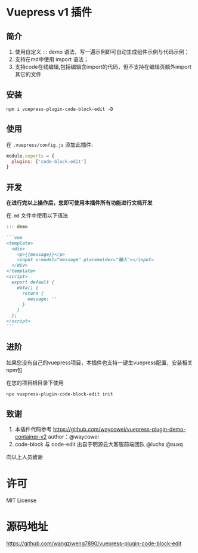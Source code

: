 # Vuepress v1 插件

## 简介

1. 使用自定义 ::: demo 语法，写一遍示例即可自动生成组件示例与代码示例；
2. 支持在md中使用 import 语法；
3. 支持code在线编辑,包括编辑含import的代码，但不支持在编辑页额外import其它的文件

## 安装

```shell
npm i vuepress-plugin-code-block-edit -D
```

## 使用

在 `.vuepress/config.js`  添加此插件:

```js
module.exports = {
  plugins: ['code-block-edit']
}
```

## 开发

**在进行完以上操作后，您即可使用本插件所有功能进行文档开发**

在`.md` 文件中使用以下语法

~~~markdown
::: demo

```vue
<template>
  <div>
    <p>{{message}}</p>
    <input v-model="message" placeholder="输入"></input>
  </div>
</template>
<script>
  export default {
    data() {
      return {
        message: ''
      }
    }
  };
</script>
```

~~~

## 进阶

如果您没有自己的vuepress项目，本插件也支持一键生vuepress配置，安装相关npm包

在您的项目根目录下使用

```
npx vuepress-plugin-code-block-edit init
```

## 致谢

1. 本插件代码参考 https://github.com/waycowei/vuepress-plugin-demo-container-v2 
   author：@waycowei
2. code-block 与 code-edit 出自于明源云大客服前端团队 @luchx @suxq

向以上人员致谢



# 许可

MIT License

# 源码地址
https://github.com/wangziweng7890/vuepress-plugin-code-block-edit